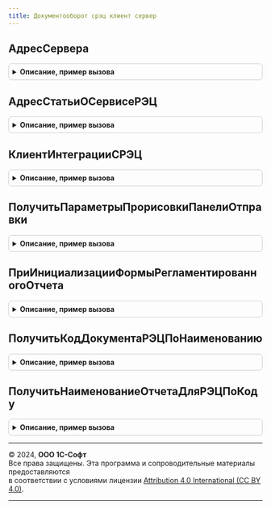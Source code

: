 ```yaml
---
title: Документооборот срэц клиент сервер
---
```



## АдресСервера
<details style="margin: 1em 0; padding: 0.5em; border: 1px solid #ccc; border-radius: 6px;">

<summary style="font-weight: bold; cursor: pointer;">Описание, пример вызова</summary>

```bsl

Функция АдресСервера(Соединение = Неопределено) Экспорт
```

Пример вызова
```bsl
Результат = ДокументооборотСРЭЦКлиентСервер.АдресСервера(Соединение);
```
</details>

## АдресСтатьиОСервисеРЭЦ
<details style="margin: 1em 0; padding: 0.5em; border: 1px solid #ccc; border-radius: 6px;">

<summary style="font-weight: bold; cursor: pointer;">Описание, пример вызова</summary>

```bsl

Функция АдресСтатьиОСервисеРЭЦ() Экспорт
```

Пример вызова
```bsl
Результат = ДокументооборотСРЭЦКлиентСервер.АдресСтатьиОСервисеРЭЦ() 
```
</details>

## КлиентИнтеграцииСРЭЦ
<details style="margin: 1em 0; padding: 0.5em; border: 1px solid #ccc; border-radius: 6px;">

<summary style="font-weight: bold; cursor: pointer;">Описание, пример вызова</summary>

```bsl

Функция КлиентИнтеграцииСРЭЦ() Экспорт
```

Пример вызова
```bsl
Результат = ДокументооборотСРЭЦКлиентСервер.КлиентИнтеграцииСРЭЦ() 
```
</details>

## ПолучитьПараметрыПрорисовкиПанелиОтправки
<details style="margin: 1em 0; padding: 0.5em; border: 1px solid #ccc; border-radius: 6px;">

<summary style="font-weight: bold; cursor: pointer;">Описание, пример вызова</summary>

```bsl

Функция ПолучитьПараметрыПрорисовкиПанелиОтправки(Форма) Экспорт
```

Пример вызова
```bsl
Результат = ДокументооборотСРЭЦКлиентСервер.ПолучитьПараметрыПрорисовкиПанелиОтправки(Форма) 
```
</details>

## ПриИнициализацииФормыРегламентированногоОтчета
<details style="margin: 1em 0; padding: 0.5em; border: 1px solid #ccc; border-radius: 6px;">

<summary style="font-weight: bold; cursor: pointer;">Описание, пример вызова</summary>

```bsl

Процедура ПриИнициализацииФормыРегламентированногоОтчета(Форма, ПараметрыПрорисовкиПанели = Неопределено) Экспорт
```

Пример вызова
```bsl
ДокументооборотСРЭЦКлиентСервер.ПриИнициализацииФормыРегламентированногоОтчета(Форма, ПараметрыПрорисовкиПанели);
```
</details>

## ПолучитьКодДокументаРЭЦПоНаименованию
<details style="margin: 1em 0; padding: 0.5em; border: 1px solid #ccc; border-radius: 6px;">

<summary style="font-weight: bold; cursor: pointer;">Описание, пример вызова</summary>

```bsl

Функция ПолучитьКодДокументаРЭЦПоНаименованию(НаименованиеОтчета) Экспорт
```

Пример вызова
```bsl
Результат = ДокументооборотСРЭЦКлиентСервер.ПолучитьКодДокументаРЭЦПоНаименованию(НаименованиеОтчета) 
```
</details>

## ПолучитьНаименованиеОтчетаДляРЭЦПоКоду
<details style="margin: 1em 0; padding: 0.5em; border: 1px solid #ccc; border-radius: 6px;">

<summary style="font-weight: bold; cursor: pointer;">Описание, пример вызова</summary>

```bsl

Функция ПолучитьНаименованиеОтчетаДляРЭЦПоКоду(КодТипаОтчета) Экспорт
```

Пример вызова
```bsl
Результат = ДокументооборотСРЭЦКлиентСервер.ПолучитьНаименованиеОтчетаДляРЭЦПоКоду(КодТипаОтчета) 
```
</details>

---

© 2024, **ООО 1С-Софт**  
Все права защищены. Эта программа и сопроводительные материалы предоставляются  
в соответствии с условиями лицензии [Attribution 4.0 International (CC BY 4.0)](https://creativecommons.org/licenses/by/4.0/legalcode).

---
